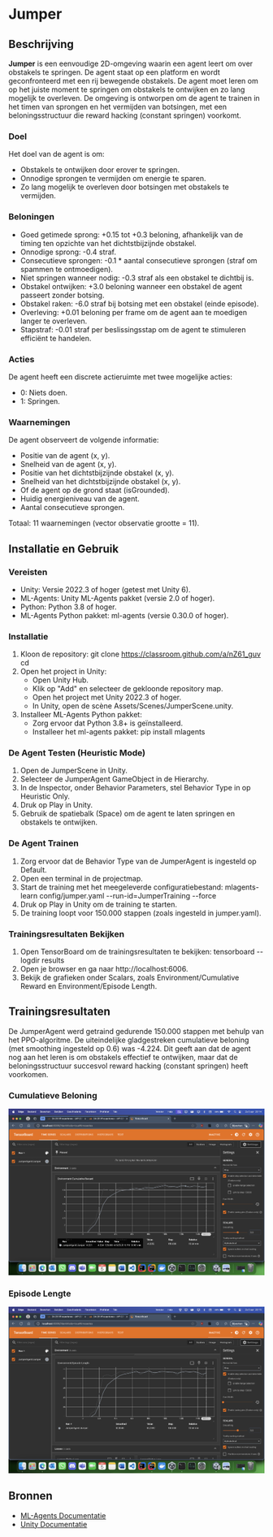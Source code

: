 Jumper
======

Beschrijving
------------

**Jumper** is een eenvoudige 2D-omgeving waarin een agent leert om over obstakels te springen. De agent staat op een platform en wordt geconfronteerd met een rij bewegende obstakels. De agent moet leren om op het juiste moment te springen om obstakels te ontwijken en zo lang mogelijk te overleven. De omgeving is ontworpen om de agent te trainen in het timen van sprongen en het vermijden van botsingen, met een beloningsstructuur die reward hacking (constant springen) voorkomt.

### Doel

Het doel van de agent is om:

-   Obstakels te ontwijken door erover te springen.
-   Onnodige sprongen te vermijden om energie te sparen.
-   Zo lang mogelijk te overleven door botsingen met obstakels te vermijden.

### Beloningen

-   Goed getimede sprong: +0.15 tot +0.3 beloning, afhankelijk van de timing ten opzichte van het dichtstbijzijnde obstakel.
-   Onnodige sprong: -0.4 straf.
-   Consecutieve sprongen: -0.1 * aantal consecutieve sprongen (straf om spammen te ontmoedigen).
-   Niet springen wanneer nodig: -0.3 straf als een obstakel te dichtbij is.
-   Obstakel ontwijken: +3.0 beloning wanneer een obstakel de agent passeert zonder botsing.
-   Obstakel raken: -6.0 straf bij botsing met een obstakel (einde episode).
-   Overleving: +0.01 beloning per frame om de agent aan te moedigen langer te overleven.
-   Stapstraf: -0.01 straf per beslissingsstap om de agent te stimuleren efficiënt te handelen.

### Acties

De agent heeft een discrete actieruimte met twee mogelijke acties:

-   0: Niets doen.
-   1: Springen.

### Waarnemingen

De agent observeert de volgende informatie:

-   Positie van de agent (x, y).
-   Snelheid van de agent (x, y).
-   Positie van het dichtstbijzijnde obstakel (x, y).
-   Snelheid van het dichtstbijzijnde obstakel (x, y).
-   Of de agent op de grond staat (isGrounded).
-   Huidig energieniveau van de agent.
-   Aantal consecutieve sprongen.

Totaal: 11 waarnemingen (vector observatie grootte = 11).

Installatie en Gebruik
----------------------

### Vereisten

-   Unity: Versie 2022.3 of hoger (getest met Unity 6).
-   ML-Agents: Unity ML-Agents pakket (versie 2.0 of hoger).
-   Python: Python 3.8 of hoger.
-   ML-Agents Python pakket: ml-agents (versie 0.30.0 of hoger).

### Installatie

1.  Kloon de repository: git clone <https://classroom.github.com/a/nZ61_guv> cd <repository-naam>
2.  Open het project in Unity:
    -   Open Unity Hub.
    -   Klik op "Add" en selecteer de gekloonde repository map.
    -   Open het project met Unity 2022.3 of hoger.
    -   In Unity, open de scène Assets/Scenes/JumperScene.unity.
3.  Installeer ML-Agents Python pakket:
    -   Zorg ervoor dat Python 3.8+ is geïnstalleerd.
    -   Installeer het ml-agents pakket: pip install mlagents

### De Agent Testen (Heuristic Mode)

1.  Open de JumperScene in Unity.
2.  Selecteer de JumperAgent GameObject in de Hierarchy.
3.  In de Inspector, onder Behavior Parameters, stel Behavior Type in op Heuristic Only.
4.  Druk op Play in Unity.
5.  Gebruik de spatiebalk (Space) om de agent te laten springen en obstakels te ontwijken.

### De Agent Trainen

1.  Zorg ervoor dat de Behavior Type van de JumperAgent is ingesteld op Default.
2.  Open een terminal in de projectmap.
3.  Start de training met het meegeleverde configuratiebestand: mlagents-learn config/jumper.yaml --run-id=JumperTraining --force
4.  Druk op Play in Unity om de training te starten.
5.  De training loopt voor 150.000 stappen (zoals ingesteld in jumper.yaml).

### Trainingsresultaten Bekijken

1.  Open TensorBoard om de trainingsresultaten te bekijken: tensorboard --logdir results
2.  Open je browser en ga naar http://localhost:6006.
3.  Bekijk de grafieken onder Scalars, zoals Environment/Cumulative Reward en Environment/Episode Length.

Trainingsresultaten
-------------------

De JumperAgent werd getraind gedurende 150.000 stappen met behulp van het PPO-algoritme. De uiteindelijke gladgestreken cumulatieve beloning (met smoothing ingesteld op 0.6) was -4.224. Dit geeft aan dat de agent nog aan het leren is om obstakels effectief te ontwijken, maar dat de beloningsstructuur succesvol reward hacking (constant springen) heeft voorkomen.

### Cumulatieve Beloning

![Cumulatieve Beloning](images/jumper-cumulative-reward.png)

### Episode Lengte

![Episode Lengte](images/jumper-episode-length.png)

Bronnen
-------

-   [ML-Agents Documentatie](https://github.com/Unity-Technologies/ml-agents/blob/develop/docs/Learning-Environment-Examples.md)
-  [Unity Documentatie](https://docs.unity3d.com/Manual/index.html)